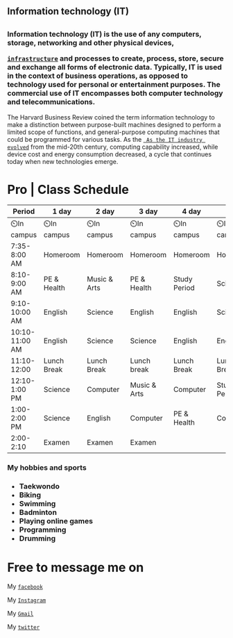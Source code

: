 <h2>Information technology (IT)<h2>

<h3>Information technology (IT) is the use of any computers, storage, networking and other physical devices,

[`infrastructure`](https://www.techtarget.com/searchdatacenter/definition/infrastructure)
and processes to create, process, store, secure and exchange all forms of electronic data. Typically, IT is used in the context of business operations, as opposed to technology used for personal or entertainment purposes. The commercial use of IT encompasses both computer technology and telecommunications.</h3>

The Harvard Business Review coined the term information technology to make a distinction between purpose-built machines designed to perform a limited scope of functions, and general-purpose computing machines that could be programmed for various tasks. As the 
[` As the IT industry evolved`](https://www.techtarget.com/whatis/feature/A-brief-history-of-the-evolution-and-growth-of-IT) 
from the mid-20th century, computing capability increased, while device cost and energy consumption decreased, a cycle that continues today when new technologies emerge.

<h1>Pro | Class Schedule</h1>
  
  | Period | 1 day | 2 day | 3 day | 4 day | 5 day |
  |--------|-------|-------|-------|-------|-------|
  | ⏲️In campus | ⏲️In campus | ⏲️In campus | ⏲️In campus | ⏲️In campus | ⏲️In campus |
  | 7:35-8:00 AM| Homeroom | Homeroom | Homeroom | Homeroom | Homeroom|
  | 8:10-9:00 AM| PE & Health | Music & Arts | PE & Health | Study Period | Science |
  | 9:10-10:00 AM | English | Science | English | English | Science |
  | 10:10-11:00 AM| English | Science | Science | English | English 
  | 11:10-12:00 | Lunch Break | Lunch Break | Lunch break | Lunch Break | Lunch Break |
  | 12:10-1:00 PM | Science | Computer | Music & Arts | Computer | Study Period |
  | 1:00-2:00 PM | Science | English | Computer | PE & Health | Computer |
  | 2:00-2:10 | Examen | Examen | Examen
  
  <h3>My hobbies and sports<h3>
  
  <ul>
  <li>Taekwondo</li>
  <li>Biking</li>
  <li>Swimming</li>
  <li>Badminton</li>
    <li>Playing online games</li>
    <li>Programming</li>
    <li>Drumming</li>
</ul>
    
  <h1>Free to message me on</h1>
  
  My [`facebook`](https://www.facebook.com/tronixza/)
  
  My [`Instagram`](https://www.instagram.com/tronixz13/)
    
  My [`Gmail`](https://mail.google.com/mail/u/0/#search/dnayala%40gbox.adnu.edu.ph)
  
  My [`twitter`](https://twitter.com/Tronixz13)
    

  

 


